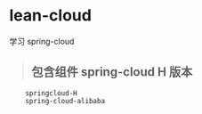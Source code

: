 # lean-cloud
学习 spring-cloud
> 包含组件 spring-cloud H 版本
>---
        springcloud-H  
        spring-cloud-alibaba 

